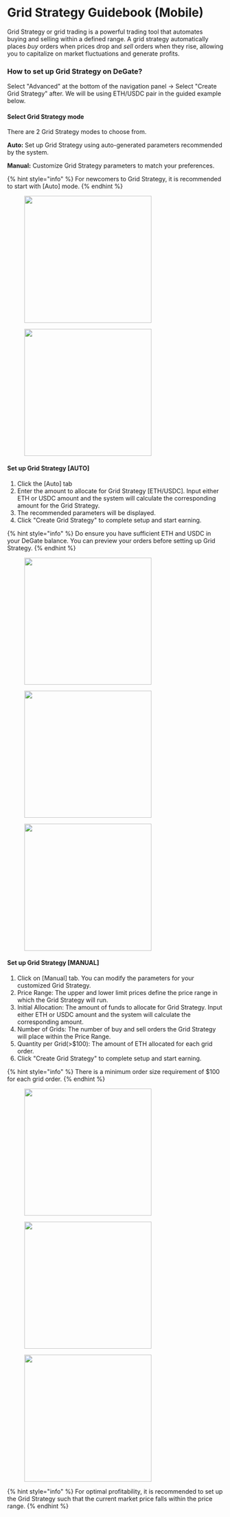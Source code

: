 # Grid Strategy Guidebook (Mobile)

Grid Strategy or grid trading is a powerful trading tool that automates buying and selling within a defined range. A grid strategy automatically places _buy_ orders when prices drop and _sell_ orders when they rise, allowing you to capitalize on market fluctuations and generate profits. &#x20;

### How to set up Grid Strategy on DeGate?&#x20;

Select "Advanced" at the bottom of the navigation panel -> Select "Create Grid Strategy" after. We will be using ETH/USDC pair in the guided example below.

#### **Select Grid Strategy mode**

There are 2 Grid Strategy modes to choose from.

**Auto:** Set up Grid Strategy using auto-generated parameters recommended by the system.

**Manual:** Customize Grid Strategy parameters to match your preferences.

{% hint style="info" %}
For newcomers to Grid Strategy, it is recommended to start with \[Auto] mode.
{% endhint %}

<div align="left">

<figure><img src="../.gitbook/assets/photo_2024-02-21_16-12-00.jpg" alt="" width="296"><figcaption></figcaption></figure>

 

<figure><img src="../.gitbook/assets/photo_2024-02-21_16-45-30.jpg" alt="" width="296"><figcaption></figcaption></figure>

</div>

#### **Set up Grid Strategy \[AUTO]**

1. Click the \[Auto] tab
2. Enter the amount to allocate for Grid Strategy \[ETH/USDC].  Input either ETH or USDC amount and the system will calculate the corresponding amount for the Grid Strategy.&#x20;
3. The recommended parameters will be displayed.&#x20;
4. Click "Create Grid Strategy" to complete setup and start earning.&#x20;

{% hint style="info" %}
Do ensure you have sufficient ETH and USDC in your DeGate balance. You can preview your orders before setting up Grid Strategy.&#x20;
{% endhint %}

<div align="left">

<figure><img src="../.gitbook/assets/photo_2024-02-21_16-56-00.jpg" alt="" width="296"><figcaption></figcaption></figure>

 

<figure><img src="../.gitbook/assets/photo_2024-02-21_17-04-33.jpg" alt="" width="296"><figcaption></figcaption></figure>

 

<figure><img src="../.gitbook/assets/photo_2024-02-21_17-02-33.jpg" alt="" width="296"><figcaption></figcaption></figure>

</div>

#### **Set up Grid Strategy \[MANUAL]**

1. Click on \[Manual] tab. You can modify the parameters for your customized Grid Strategy.
2. Price Range: The upper and lower limit prices define the price range in which the Grid Strategy will run.&#x20;
3. Initial Allocation: The amount of funds to allocate for Grid Strategy. Input either ETH or USDC amount and the system will calculate the corresponding amount.
4. Number of Grids: The number of buy and sell orders the Grid Strategy will place within the Price Range.
5. Quantity per Grid(>$100): The amount of ETH allocated for each grid order.
6. Click "Create Grid Strategy" to complete setup and start earning.&#x20;

{% hint style="info" %}
There is a minimum order size requirement of $100 for each grid order.
{% endhint %}

<div align="left">

<figure><img src="../.gitbook/assets/photo_2024-02-21_17-04-31.jpg" alt="" width="296"><figcaption></figcaption></figure>

 

<figure><img src="../.gitbook/assets/photo_2024-02-21_17-21-53.jpg" alt="" width="296"><figcaption></figcaption></figure>

 

<figure><img src="../.gitbook/assets/photo_2024-02-21_17-23-51.jpg" alt="" width="296"><figcaption></figcaption></figure>

</div>

{% hint style="info" %}
For optimal profitability, it is recommended to set up the Grid Strategy such that the current market price falls within the price range.
{% endhint %}
